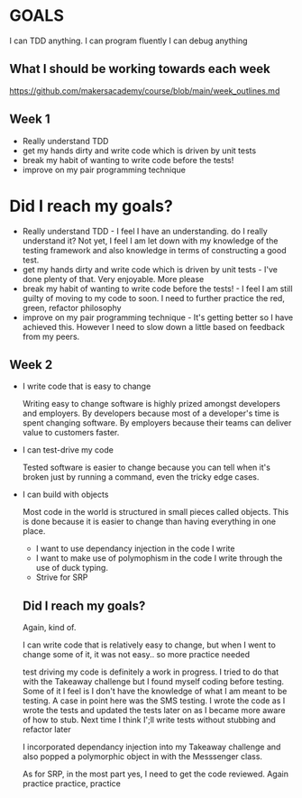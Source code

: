 # GOALS

I can TDD anything.
I can program fluently
I can debug anything

## What I should be working towards each week

https://github.com/makersacademy/course/blob/main/week_outlines.md

## Week 1

* Really understand TDD
* get my hands dirty and write code which is driven by unit tests
* break my habit of wanting to write code before the tests!
* improve on my pair programming technique

# Did I reach my goals?
* Really understand TDD - I feel I have an understanding. do I really understand it? Not yet,  I feel I am let down with my knowledge of the testing framework and also knowledge in terms of constructing a good test.
* get my hands dirty and write code which is driven by unit tests - I've done plenty of that. Very enjoyable. More please
* break my habit of wanting to write code before the tests! - I feel I am still guilty of moving to my code to soon. I need to further practice the red, green, refactor philosophy
* improve on my pair programming technique - It's getting better so I have achieved this. However I need to slow down a little based on feedback from my peers.

## Week 2
* I write code that is easy to change

  Writing easy to change software is highly prized amongst developers and employers. By developers because most of a developer's time is spent changing software. By employers because their teams can deliver value to customers faster.

* I can test-drive my code

  Tested software is easier to change because you can tell when it's broken just by running a command, even the tricky edge cases.

* I can build with objects

  Most code in the world is structured in small pieces called objects. This is done because it is easier to change than having everything in one place.

  * I want to use dependancy injection in the code I write
  * I want to make use of polymophism in the code I write through the use of duck typing.
  * Strive for SRP

  ## Did I reach my goals?

  Again, kind of.

  I can write code that is relatively easy to change, but when I went to change some of it, it was not easy.. so more practice needed

  test driving my code is definitely a work in progress. I tried to do that with the Takeaway challenge but I found myself coding before testing. Some of it I feel is I don't have the knowledge of what I am meant to be testing. A case in point here was the SMS testing. I wrote the code as I wrote the tests and updated the tests later on as I became more aware of how to stub. Next time I think I';ll write tests without stubbing and refactor later

  I incorporated dependancy injection into my Takeaway challenge and also popped a polymorphic object in with the Messsenger class.

  As for SRP, in the most part yes, I need to get the code reviewed. Again practice practice, practice
